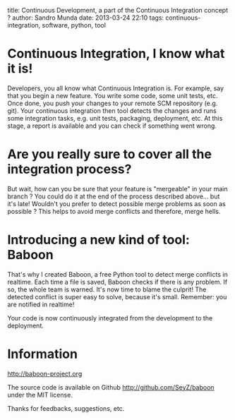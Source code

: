 title: Continuous Development, a part of the Continuous Integration concept ?
author: Sandro Munda
date: 2013-03-24 22:10
tags: continuous-integration, software, python, tool

Continuous Integration, I know what it is!
==========================================

Developers, you all know what Continuous Integration is. For example, say that you begin a new feature. You write some code, some unit tests, etc. Once done, you push your changes to your remote SCM repository (e.g. git). Your continuous integration then tool detects the changes and runs some integration tasks, e.g. unit tests, packaging, deployment, etc. At this stage, a report is available and you can check if something went wrong.

Are you really sure to cover all the integration process?
=========================================================

But wait, how can you be sure that your feature is "mergeable" in your main branch ? You could do it at the end of the process described above... but it's late! Wouldn't you prefer to detect possible merge problems as soon as possible ? This helps to avoid merge conflicts and therefore, merge hells.

Introducing a new kind of tool: Baboon
======================================

That's why I created Baboon, a free Python tool to detect merge conflicts in realtime. Each time a file is saved, Baboon checks if there is any problem. If so, the whole team is warned. It's now time to blame the culprit! The detected conflict is super easy to solve, because it's small. Remember: you are notified in realtime!

Your code is now continuously integrated from the development to the deployment.

Information
===========

http://baboon-project.org

The source code is available on Github http://github.com/SeyZ/baboon under the MIT license.

Thanks for feedbacks, suggestions, etc.
